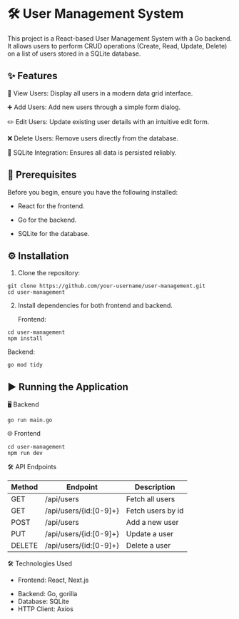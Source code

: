 # 🛠️ User Management System

This project is a React-based User Management System with a Go backend. It allows users to perform CRUD operations (Create, Read, Update, Delete) on a list of users stored in a SQLite database.

## ✨ Features

📝 View Users: Display all users in a modern data grid interface.

➕ Add Users: Add new users through a simple form dialog.

✏️ Edit Users: Update existing user details with an intuitive edit 
form.

❌ Delete Users: Remove users directly from the database.

💾 SQLite Integration: Ensures all data is persisted reliably.


## 🚀 Prerequisites

 Before you begin, ensure you have the following installed:

- React for the frontend.

- Go for the backend.

- SQLite for the database.

## ⚙️ Installation
1. Clone the repository:
```
git clone https://github.com/your-username/user-management.git
cd user-management
```

2. Install dependencies for both frontend and backend.

   Frontend:
```
cd user-management
npm install
```

  Backend:
  ```
go mod tidy
```
## ▶️ Running the Application

🖥️ Backend

```
go run main.go
```

🌐 Frontend
```
cd user-management
npm run dev
```
🛠️ API Endpoints

| Method        | Endpoint      | Description   |
| ------------- | ------------- | ------------- | 
| GET  | /api/users  | Fetch all users  | 
| GET  | /api/users/{id:[0-9]+}  | Fetch users by id  |
| POST  | /api/users  | 	Add a new user  |
| PUT  | /api/users/{id:[0-9]+}  | 	Update a user |
| DELETE  | /api/users/{id:[0-9]+}  | Delete a user  |

🛠️ Technologies Used
* Frontend: React, Next.js
- Backend: Go, gorilla
- Database: SQLite
- HTTP Client: Axios

